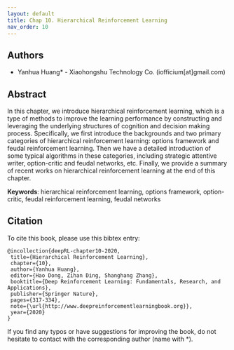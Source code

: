 ```yaml
---
layout: default
title: Chap 10. Hierarchical Reinforcement Learning
nav_order: 10
---
```


## Authors

- Yanhua Huang* - Xiaohongshu Technology Co. (iofficium[at]gmail.com)

## Abstract

In this chapter, we introduce hierarchical reinforcement learning, which is a type of methods to improve the learning performance by constructing and leveraging the underlying structures of cognition and decision making process. Specifically, we first introduce the backgrounds and two primary categories of hierarchical reinforcement learning: options framework and feudal reinforcement learning. Then we have a detailed introduction of some typical algorithms in these categories, including strategic attentive writer, option-critic and feudal networks, etc. Finally, we provide a summary of recent works on hierarchical reinforcement learning at the end of this chapter.

**Keywords**: hierarchical reinforcement learning, options framework, option-critic, feudal reinforcement learning, feudal networks

## Citation

To cite this book, please use this bibtex entry:

```
@incollection{deepRL-chapter10-2020,
 title={Hierarchical Reinforcement Learning},
 chapter={10},
 author={Yanhua Huang},
 editor={Hao Dong, Zihan Ding, Shanghang Zhang},
 booktitle={Deep Reinforcement Learning: Fundamentals, Research, and Applications},
 publisher={Springer Nature},
 pages={317-334},
 note={\url{http://www.deepreinforcementlearningbook.org}},
 year={2020}
}
```



If you find any typos or have suggestions for improving the book, do not hesitate to contact with the corresponding author (name with *).